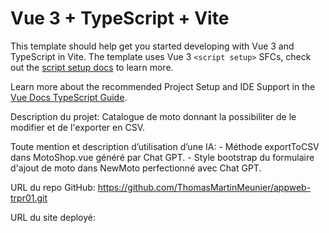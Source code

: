 # Vue 3 + TypeScript + Vite

This template should help get you started developing with Vue 3 and TypeScript in Vite. The template uses Vue 3 `<script setup>` SFCs, check out the [script setup docs](https://v3.vuejs.org/api/sfc-script-setup.html#sfc-script-setup) to learn more.

Learn more about the recommended Project Setup and IDE Support in the [Vue Docs TypeScript Guide](https://vuejs.org/guide/typescript/overview.html#project-setup).

Description du projet: Catalogue de moto donnant la possibiliter de le modifier et de l'exporter en CSV.

Toute mention et description d’utilisation d’une IA:
    - Méthode exportToCSV dans MotoShop.vue généré par Chat GPT.
    - Style bootstrap du formulaire d'ajout de moto dans NewMoto perfectionné avec Chat GPT.

URL du repo GitHub: https://github.com/ThomasMartinMeunier/appweb-trpr01.git

URL du site deployé: 